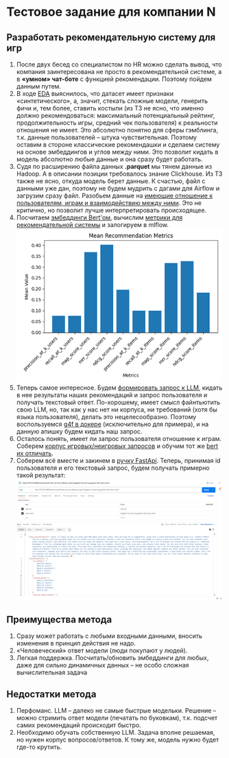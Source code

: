 Тестовое задание для компании N
===============================

Разработать рекомендательную систему для игр
--------------------------------------------
1.	После двух бесед со специалистом по HR можно сделать вывод, что компания заинтересована не просто в 
      рекомендательной системе, а в **«умном» чат-боте** с функцией рекомендации. Поэтому пойдем данным путем.
2.	В ходе [EDA](EDA.ipynb) выяснилось, что датасет имеет признаки «синтетического», а, значит, стекать 
      сложные модели, генерить фичи и, тем более, ставить костыли (из ТЗ не ясно, что именно должно 
      рекомендоваться: максимальный потенциальный рейтинг, продолжительность игры, средний чек пользователя) 
      к реальности отношения не имеет. Это абсолютно понятно для сферы гэмблинга, т.к. данные 
      пользователей – штука чувствительная. Поэтому оставим в стороне классические рекомендашки и сделаем 
      систему на основе эмбеддингов и углов между ними. Это позволит кидать в модель абсолютно 
      любые данные и она сразу будет работать.
3.	Судя по расширению файла данных **.parquet** мы тянем данные из Hadoop. А в описании позиции требовалось 
      знание Clickhouse. Из ТЗ также не ясно, откуда модель берет данные. К счастью, файл с данными 
      уже дан, поэтому не будем мудрить с дагами для Airflow и загрузим сразу файл. Разобьем данные на [имеющие 
      отношение к пользователям, играм и взаимодействию между ними](PreprocessData.py). Это не критично, но позволит 
      лучше интерпретировать происходящее.
4.	Посчитаем [эмбеддинги Bert'ом](CalculateEmbeddings.py), вычислим [метрики для рекомендательной системы](RecommendationEvaluator.py) и залогируем в mlflow.
      ![Metrics](rec_metrics.png)
5.	Теперь самое интересное. Будем [формировать запрос к LLM](PromptGenerator.py), кидать в нее результаты наших рекомендаций и запрос пользователя и получать текстовый ответ. По-хорошему, имеет смысл файнтьютить свою LLM, но, так как у нас нет ни корпуса, ни требований (хотя бы языка пользователя), делать это нецелесообразно. Поэтому воспользуемся [g4f в докере](https://github.com/xtekky/gpt4free) (исключительно для примера), и на данную апишку будем кидать наш запрос.
6.	Осталось понять, имеет ли запрос пользователя отношение к играм. Соберем [корпус игровых/неигровых запросов](data/raw) и обучим тот же [bert их отличать](TrainQuestionsModel.py).
7.	Соберем всё вместе и закинем в [ручку FastApi](app.py). Теперь, принимая id пользователя и его текстовый запрос, будем получать примерно такой результат:
      ![Result_postman](postman_example.png)

Преимущества метода
-------------------
1.	Сразу может работать с любыми входными данными, вносить изменения в принцип действия не надо.
2.	«Человеческий» ответ модели (люди покупают у людей).
3.	Легкая поддержка. Посчитать/обновить эмбеддинги для любых, даже для сильно динамичных данных – не особо сложная вычислительная задача

Недостатки метода
-----------------      
1.	Перфоманс. LLM – далеко не самые быстрые модельки. Решение – можно стримить ответ модели (печатать по буковкам), т.к. подсчет самих рекомендаций происходит быстро.
2.	Необходимо обучать собственную LLM. Задача вполне решаемая, но нужен корпус вопросов/ответов. К тому же, модель нужно будет где-то крутить.
